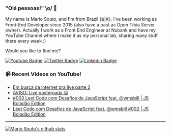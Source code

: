 ### "Olá pessoas!" \o/ 👋

My name is Mario Souto, and I'm from Brazil (🇧🇷). I've been working as Front-End Developer since 2015 (also have a past as Open Tibia Server owner). Actually I work as a Front End Engineer at Nubank and have my YouTube Channel where I make it as my personal lab, sharing many stuff there every week :)

Would you like to find me?

[![Youtube Badge](https://img.shields.io/badge/-Youtube-FF0000?style=flat-square&labelColor=FF0000&logo=youtube&logoColor=white&link=https://youtube.com/c/DevSoutinho)](https://youtube.com/c/DevSoutinho)
[![Twitter Badge](https://img.shields.io/badge/-Twitter-1ca0f1?style=flat-square&labelColor=1ca0f1&logo=twitter&logoColor=white&link=https://twitter.com/omariosouto)](https://twitter.com/omariosouto)
[![Linkedin Badge](https://img.shields.io/badge/-LinkedIn-blue?style=flat-square&logo=Linkedin&logoColor=white&link=https://www.linkedin.com/in/omariosouto)](https://www.linkedin.com/in/omariosouto)

### 📹 Recent Videos on YouTube!

<!-- YOUTUBE:START -->
- [Em busca da internet pra live parte 2](https://www.youtube.com/watch?v=JvJ_jnIRcjg)
- [AVISO: Live postergada 😢](https://www.youtube.com/watch?v=90uXzsE_QE4)
- [#003 Leet Code com Desafios de JavaScript feat. @wmsbill | JS Boladão Edition](https://www.youtube.com/watch?v=TutN9nac9Dw)
- [Leet Code com Desafios de JavaScript feat. @wmsbill #002 | JS Boladão Edition](https://www.youtube.com/watch?v=BxM58fWynFY)
<!-- YOUTUBE:END -->

____


[![Mario Souto's github stats](https://github-readme-stats.vercel.app/api?username=omariosouto&theme=dark&show_icons=true&count_private=true)](https://github.com/omariosouto)
